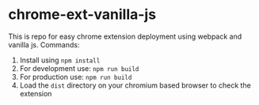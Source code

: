 # chrome-ext-vanilla-js

This is repo for easy chrome extension deployment using webpack and vanilla js. Commands:

1. Install using `npm install` 
2. For development use: `npm run build`
3. For production use: `npm run build`
4. Load the `dist` directory on your chromium based browser to check the extension